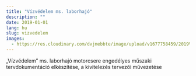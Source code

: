 ```yaml
---
title: "Vízvédelem ms. laborhajó"
description: ""
date: 2019-01-01
lang: hu
slug: vizvedelem
images:
  - https://res.cloudinary.com/dvjmebbte/image/upload/v1677758459/2019%20V%C3%ADzv%C3%A9delem/HPIM5715_m_solata_wtabg9.jpg
---
```

„Vízvédelem” ms. laborhajó motorcsere engedélyes műszaki tervdokumentáció elkészítése, a kivitelezés tervezői művezetése
